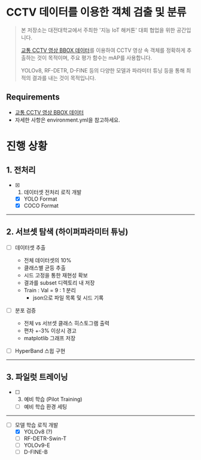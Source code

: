 # CCTV 데이터를 이용한 객체 검출 및 분류

> 본 저장소는 대전대학교에서 주최한 '지능 IoT 해커톤' 대회 협업을 위한 공간입니다.
> 
> [교통 CCTV 영상 BBOX 데이터](https://aihub.or.kr/aihubdata/data/view.do?currMenu=115&topMenu=100&dataSetSn=460)를 이용하여 CCTV 영상 속 객체를 정확하게 추출하는 것이 목적이며, 
> 주요 평가 함수는 mAP를 사용합니다.
>
 >YOLOv8, RF-DETR, D-FINE 등의 다양한 모델과 파라미터 튜닝 등을 통해 최적의 결과를 내는 것이 목적입니다.


## Requirements

- [교통 CCTV 영상 BBOX 데이터](https://aihub.or.kr/aihubdata/data/view.do?currMenu=115&topMenu=100&dataSetSn=460)
- 자세한 사항은 environment.yml을 참고하세요.


# 진행 상황

## 1. 전처리

- [x] 1. 데이터셋 전처리 로직 개발
	- [x] YOLO Format
	- [x] COCO Format
---
## 2. 서브셋 탐색 (하이퍼파라미터 튜닝)

- [ ] 데이터셋 추출
	- 전체 데이터셋의 10% 
	- 클래스별 균등 추출
	- 시드 고정을 통한 재현성 확보
	- 결과를 subset 디렉토리 내 저장
	- Train : Val = 9 : 1 분리
		- json으로 파일 목록 및 시드 기록

- [ ] 분포 검증
	- 전체 vs 서브셋 클래스 히스토그램 출력
	- 편차 +-3% 이상시 경고
	- matplotlib 그래프 저장

- [ ] HyperBand 스윕 구현

---
## 3. 파일럿 트레이닝

- [ ] 3. 예비 학습 (Pilot Training)
	- [ ] 예비 학습 환경 세팅

---
- [ ] 모델 학습 로직 개발
	- [x] YOLOv8 (?)
	- [ ] RF-DETR-Swin-T
	- [ ] YOLOv9-E
	- [ ] D-FINE-B